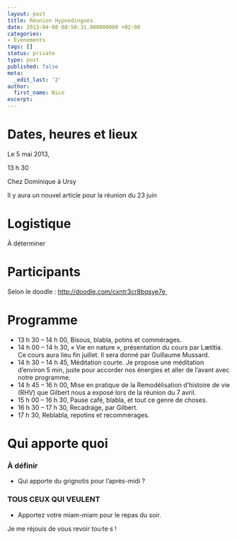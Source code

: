 ```yaml
---
layout: post
title: Réunion Hypnodingues
date: 2013-04-08 08:58:31.000000000 +02:00
categories:
- Évènements
tags: []
status: private
type: post
published: false
meta:
  _edit_last: '2'
author:
  first_name: Nico
excerpt:
---
```

<h1>Dates, heures et lieux</h1>
<p>Le 5 mai 2013,</p>
<p>13 h 30</p>
<p>Chez Dominique à Ursy</p>
<p>Il y aura un nouvel article pour la réunion du 23 juin</p>
<h1>Logistique</h1>
<p>À déterminer</p>
<h1>Participants</h1>
<p>Selon le doodle : <a href="http://doodle.com/cxntr3cr8bqsye7e">http://doodle.com/cxntr3cr8bqsye7e</a><a href="http://doodle.com/cxntr3cr8bqsye7e"> </a></p>
<h1>Programme</h1>
<ul>
<li>13 h 30 – 14 h 00, Bisous, blabla, potins et commérages.</li>
<li>14 h 00 – 14 h 30, « Vie en nature », présentation du cours par Lætitia. Ce cours aura lieu fin juillet. Il sera donné par Guillaume Mussard.</li>
<li>14 h 30 – 14 h 45, Méditation courte. Je propose une méditation d’environ 5 min, juste pour accorder nos énergies et aller de l’avant avec notre programme.</li>
<li>14 h 45 – 16 h 00, Mise en pratique de la Remodélisation d’histoire de vie (RHV) que Gilbert nous a exposé lors de la réunion du 7 avril.</li>
<li>15 h 00 – 16 h 30, Pause café, blabla, et tout ce genre de choses.</li>
<li>16 h 30 – 17 h 30, Recadrage, par Gilbert.</li>
<li>17 h 30, Reblabla, repotins et recommérages.</li>
</ul>
<h1>Qui apporte quoi</h1>
<h3>À définir</h3>
<ul>
<li>Qui apporte du grignotis pour l’après-midi ?</li>
</ul>
<div>
<h3>TOUS CEUX QUI VEULENT</h3>
<ul>
<li>Apportez votre miam-miam pour le repas du soir.</li>
</ul>
</div>
<p>Je me réjouis de vous revoir tou·te·s !</p>
